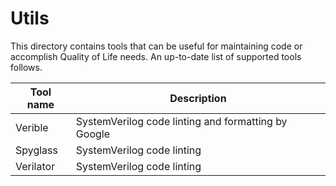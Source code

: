 # Utils

This directory contains tools that can be useful for maintaining code or accomplish Quality of Life needs.
An up-to-date list of supported tools follows.

|Tool name | Description |
| ------ | ------ |
| Verible | SystemVerilog code linting and formatting by Google |
| Spyglass| SystemVerilog code linting |
| Verilator | SystemVerilog code linting |
